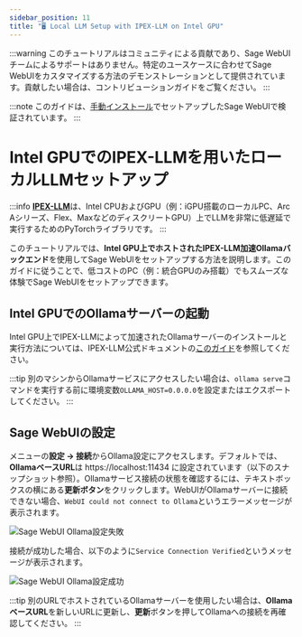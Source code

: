 ```yaml
---
sidebar_position: 11
title: "🖥️ Local LLM Setup with IPEX-LLM on Intel GPU"
---
```


:::warning
このチュートリアルはコミュニティによる貢献であり、Sage WebUIチームによるサポートはありません。特定のユースケースに合わせてSage WebUIをカスタマイズする方法のデモンストレーションとして提供されています。貢献したい場合は、コントリビューションガイドをご覧ください。
:::

:::note
このガイドは、[手動インストール](/getting-started/index.md)でセットアップしたSage WebUIで検証されています。
:::

# Intel GPUでのIPEX-LLMを用いたローカルLLMセットアップ

:::info
[**IPEX-LLM**](https://github.com/intel-analytics/ipex-llm)は、Intel CPUおよびGPU（例：iGPU搭載のローカルPC、Arc Aシリーズ、Flex、MaxなどのディスクリートGPU）上でLLMを非常に低遅延で実行するためのPyTorchライブラリです。
:::

このチュートリアルでは、**Intel GPU上でホストされたIPEX-LLM加速Ollamaバックエンド**を使用してSage WebUIをセットアップする方法を説明します。このガイドに従うことで、低コストのPC（例：統合GPUのみ搭載）でもスムーズな体験でSage WebUIをセットアップできます。

## Intel GPUでのOllamaサーバーの起動

Intel GPU上でIPEX-LLMによって加速されたOllamaサーバーのインストールと実行方法については、IPEX-LLM公式ドキュメントの[このガイド](https://ipex-llm.readthedocs.io/en/latest/doc/LLM/Quickstart/ollama_quickstart.html)を参照してください。

:::tip
別のマシンからOllamaサービスにアクセスしたい場合は、`ollama serve`コマンドを実行する前に環境変数`OLLAMA_HOST=0.0.0.0`を設定またはエクスポートしてください。
:::

## Sage WebUIの設定

メニューの**設定 -> 接続**からOllama設定にアクセスします。デフォルトでは、**OllamaベースURL**は https://localhost:11434 に設定されています（以下のスナップショット参照）。Ollamaサービス接続の状態を確認するには、テキストボックスの横にある**更新ボタン**をクリックします。WebUIがOllamaサーバーに接続できない場合、`WebUI could not connect to Ollama`というエラーメッセージが表示されます。

![Sage WebUI Ollama設定失敗](https://llm-assets.readthedocs.io/en/latest/_images/open_webui_settings_0.png)

接続が成功した場合、以下のように`Service Connection Verified`というメッセージが表示されます。

![Sage WebUI Ollama設定成功](https://llm-assets.readthedocs.io/en/latest/_images/open_webui_settings.png)

:::tip
別のURLでホストされているOllamaサーバーを使用したい場合は、**OllamaベースURL**を新しいURLに更新し、**更新**ボタンを押してOllamaへの接続を再確認してください。
:::
